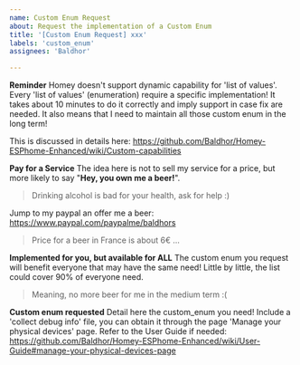 ```yaml
---
name: Custom Enum Request
about: Request the implementation of a Custom Enum
title: '[Custom Enum Request] xxx'
labels: 'custom_enum'
assignees: 'Baldhor'

---
```


**Reminder**
Homey doesn't support dynamic capability for 'list of values'.
Every 'list of values' (enumeration) require a specific implementation!
It takes about 10 minutes to do it correctly and imply support in case fix are needed.
It also means that I need to maintain all those custom enum in the long term!

This is discussed in details here: https://github.com/Baldhor/Homey-ESPhome-Enhanced/wiki/Custom-capabilities

**Pay for a Service**
The idea here is not to sell my service for a price, but more likely to say "**Hey, you own me a beer!**".
> Drinking alcohol is bad for your health, ask for help :)

Jump to my paypal an offer me a beer: https://www.paypal.com/paypalme/baldhors
> Price for a beer in France is about 6€ ...

**Implemented for you, but available for ALL**
The custom enum you request will benefit everyone that may have the same need!
Little by little, the list could cover 90% of everyone need.
> Meaning, no more beer for me in the medium term :(

**Custom enum requested**
Detail here the custom_enum you need!
Include a 'collect debug info' file, you can obtain it through the page 'Manage your physical devices' page.
Refer to the User Guide if needed: https://github.com/Baldhor/Homey-ESPhome-Enhanced/wiki/User-Guide#manage-your-physical-devices-page
